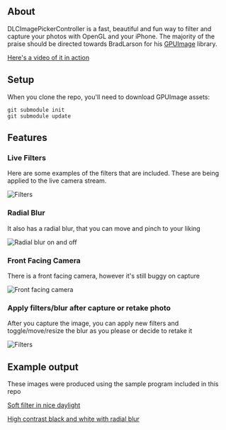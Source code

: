 About
-----

DLCImagePickerController is a fast, beautiful and fun way to filter and capture your photos with OpenGL and your iPhone.
The majority of the praise should be directed towards BradLarson for his [GPUImage](https://github.com/BradLarson/GPUImage) library.

[Here's a video of it in action](http://www.youtube.com/watch?v=2BFljDoJpB8)

Setup
------

When you clone the repo, you'll need to download GPUImage assets:

```
git submodule init
git submodule update
```

Features
---------

### Live Filters
Here are some examples of the filters that are included. These are being applied to the live camera stream.

![Filters](http://i.imgur.com/bHNAN.png)

### Radial Blur

It also has a radial blur, that you can move and pinch to your liking

![Radial blur on and off](http://i.imgur.com/RhCcV.png)

### Front Facing Camera

There is a front facing camera, however it's still buggy on capture

![Front facing camera](http://i.imgur.com/CqOra.png)

### Apply filters/blur after capture or retake photo

After you capture the image, you can apply new filters and toggle/move/resize the blur as you please or decide to retake it

![Filters](http://i.imgur.com/TtMMm.png)

Example output
---------------

These images were produced using the sample program included in this repo

[Soft filter in nice daylight](http://i.imgur.com/0OncO.jpg)

[High contrast black and white with radial blur](http://i.imgur.com/6B4iz.jpg)


